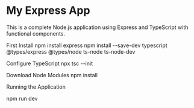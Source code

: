 # My Express App

This is a complete Node.js application using Express and TypeScript with functional components.


First Install 
npm install express
npm install --save-dev typescript @types/express @types/node ts-node ts-node-dev



Configure TypeScript
npx tsc --init


Download Node Modules
npm install


Running the Application

npm run dev
